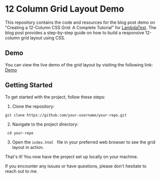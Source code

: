 # 12 Column Grid Layout Demo

This repository contains the code and resources for the blog post demo on "Creating a 12-Column CSS Grid: A Complete Tutorial" for [LambdaTest](https://www.lambdatest.com/). The blog post provides a step-by-step guide on how to build a responsive 12-column grid layout using CSS.

## Demo

You can view the live demo of the grid layout by visiting the following link: [Demo](https://12-column-grid-layout-demo.vercel.app)

## Getting Started

To get started with the project, follow these steps:

 1. Clone the repository:
    
   ```shell
   git clone https://github.com/your-username/your-repo.git
  ```
 2. Navigate to the project directory:

   ```shell
    cd your-repo
 ```
   
 3. Open the ``` index.html  ``` file in your preferred web browser to see the grid layout in action.

That's it! You now have the project set up locally on your machine.

If you encounter any issues or have questions, please don't hesitate to reach out to me.
